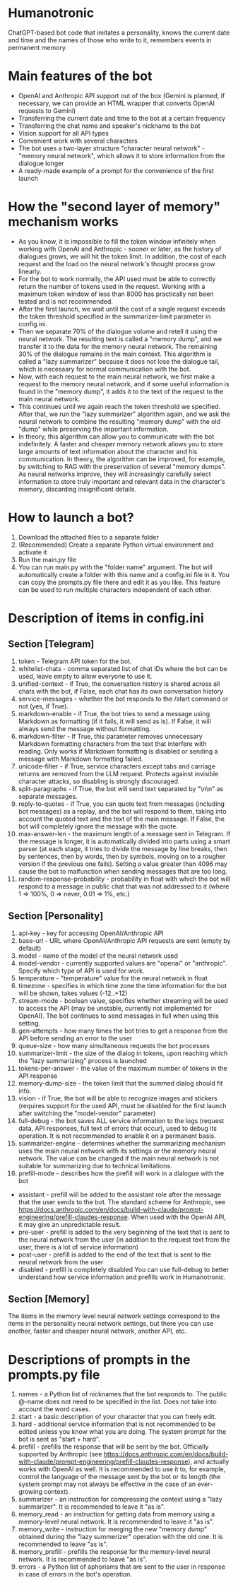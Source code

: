# Humanotronic
ChatGPT-based bot code that imitates a personality, knows the current date and time and the names of those who write to it, remembers events in permanent memory.
# Main features of the bot
* OpenAI and Anthropic API support out of the box (Gemini is planned, if necessary, we can provide an HTML wrapper that converts OpenAI requests to Gemini)
* Transferring the current date and time to the bot at a certain frequency
* Transferring the chat name and speaker's nickname to the bot
* Vision support for all API types
* Convenient work with several characters
* The bot uses a two-layer structure "character neural network" - "memory neural network", which allows it to store information from the dialogue longer
* A ready-made example of a prompt for the convenience of the first launch
# How the "second layer of memory" mechanism works
* As you know, it is impossible to fill the token window infinitely when working with OpenAI and Anthropic - sooner or later, as the history of dialogues grows, we will hit the token limit. In addition, the cost of each request and the load on the neural network's thought process grow linearly.
* For the bot to work normally, the API used must be able to correctly return the number of tokens used in the request. Working with a maximum token window of less than 8000 has practically not been tested and is not recommended.
* After the first launch, we wait until the cost of a single request exceeds the token threshold specified in the summarizer-limit parameter in config.ini.
* Then we separate 70% of the dialogue volume and retell it using the neural network. The resulting text is called a "memory dump", and we transfer it to the data for the memory neural network. The remaining 30% of the dialogue remains in the main context. This algorithm is called a "lazy summarizer" because it does not lose the dialogue tail, which is necessary for normal communication with the bot.
* Now, with each request to the main neural network, we first make a request to the memory neural network, and if some useful information is found in the "memory dump", it adds it to the text of the request to the main neural network.
* This continues until we again reach the token threshold we specified. After that, we run the "lazy summarizer" algorithm again, and we ask the neural network to combine the resulting "memory dump" with the old "dump" while preserving the important information.
* In theory, this algorithm can allow you to communicate with the bot indefinitely. A faster and cheaper memory network allows you to store large amounts of text information about the character and his communication. In theory, the algorithm can be improved, for example, by switching to RAG with the preservation of several "memory dumps". As neural networks improve, they will increasingly carefully select information to store truly important and relevant data in the character's memory, discarding insignificant details.
# How to launch a bot?
1. Download the attached files to a separate folder
2. (Recommended) Create a separate Python virtual environment and activate it
3. Run the main.py file
4. You can run main.py with the "folder name" argument. The bot will automatically create a folder with this name and a config.ini file in it. You can copy the prompts.py file there and edit it as you like. This feature can be used to run multiple characters independent of each other.
# Description of items in config.ini
## Section [Telegram]
1. token - Telegram API token for the bot.
2. whitelist-chats - comma separated list of chat IDs where the bot can be used, leave empty to allow everyone to use it.
3. unified-context - if True, the conversation history is shared across all chats with the bot, if False, each chat has its own conversation history
4. service-messages - whether the bot responds to the /start command or not (yes, if True).
5. markdown-enable - if True, the bot tries to send a message using Markdown as formatting (if it fails, it will send as is). If False, it will always send the message without formatting.
6. markdown-filter - If True, this parameter removes unnecessary Markdown formatting characters from the text that interfere with reading. Only works if Markdown formatting is disabled or sending a message with Markdown formatting failed.
7. unicode-filter - if True, service characters except tabs and carriage returns are removed from the LLM request. Protects against invisible character attacks, so disabling is strongly discouraged.
8. split-paragraphs - if True, the bot will send text separated by "\n\n" as separate messages.
9. reply-to-quotes - if True, you can quote text from messages (including bot messages) as a replay, and the bot will respond to them, taking into account the quoted text and the text of the main message. If False, the bot will completely ignore the message with the quote.
10. max-answer-len - the maximum length of a message sent in Telegram. If the message is longer, it is automatically divided into parts using a smart parser (at each stage, it tries to divide the message by line breaks, then by sentences, then by words, then by symbols, moving on to a rougher version if the previous one fails). Setting a value greater than 4096 may cause the bot to malfunction when sending messages that are too long.
11. random-response-probability - probability in float with which the bot will respond to a message in public chat that was not addressed to it (where 1 => 100%, 0 => never, 0.01 => 1%, etc.)
## Section [Personality]
1. api-key - key for accessing OpenAI/Anthropic API
2. base-url - URL where OpenAI/Anthropic API requests are sent (empty by default)
3. model - name of the model of the neural network used
4. model-vendor - currently supported values ​​are "openai" or "anthropic". Specify which type of API is used for work.
5. temperature - "temperature" value for the neural network in float
6. timezone - specifies in which time zone the time information for the bot will be shown, takes values ​​(-12..+12)
7. stream-mode - boolean value, specifies whether streaming will be used to access the API (may be unstable, currently not implemented for OpenAI). The bot continues to send messages in full when using this setting.
8. gen-attempts - how many times the bot tries to get a response from the API before sending an error to the user
9. queue-size - how many simultaneous requests the bot processes
10. summarizer-limit - the size of the dialog in tokens, upon reaching which the "lazy summarizing" process is launched
11. tokens-per-answer - the value of the maximum number of tokens in the API response
12. memory-dump-size - the token limit that the summed dialog should fit into.
13. vision - if True, the bot will be able to recognize images and stickers (requires support for the used API, must be disabled for the first launch after switching the "model-vendor" parameter)
14. full-debug - the bot saves ALL service information to the logs (request data, API responses, full text of errors that occur), used to debug its operation. It is not recommended to enable it on a permanent basis.
15. summarizer-engine - determines whether the summarizing mechanism uses the main neural network with its settings or the memory neural network. The value can be changed if the main neural network is not suitable for summarizing due to technical limitations.
16. prefill-mode - describes how the prefill will work in a dialogue with the bot
- assistant - prefill will be added to the assistant role after the message that the user sends to the bot. The standard scheme for Anthropic, see https://docs.anthropic.com/en/docs/build-with-claude/prompt-engineering/prefill-claudes-response. When used with the OpenAI API, it may give an unpredictable result.
- pre-user - prefill is added to the very beginning of the text that is sent to the neural network from the user (in addition to the request text from the user, there is a lot of service information)
- post-user - prefill is added to the end of the text that is sent to the neural network from the user
- disabled - prefill is completely disabled
You can use full-debug to better understand how service information and prefills work in Humanotronic.
## Section [Memory]
The items in the memory level neural network settings correspond to the items in the personality neural network settings, but there you can use another, faster and cheaper neural network, another API, etc.
# Descriptions of prompts in the prompts.py file
1. names - a Python list of nicknames that the bot responds to. The public @-name does not need to be specified in the list. Does not take into account the word cases.
2. start - a basic description of your character that you can freely edit.
3. hard - additional service information that is not recommended to be edited unless you know what you are doing. The system prompt for the bot is sent as "start + hard".
4. prefill - prefills the response that will be sent by the bot. Officially supported by Anthropic (see https://docs.anthropic.com/en/docs/build-with-claude/prompt-engineering/prefill-claudes-response), and actually works with OpenAI as well. It is recommended to use it to, for example, control the language of the message sent by the bot or its length (the system prompt may not always be effective in the case of an ever-growing context).
5. summarizer - an instruction for compressing the context using a "lazy summarizer". It is recommended to leave it "as is".
6. memory_read - an instruction for getting data from memory using a memory-level neural network. It is recommended to leave it "as is".
7. memory_write - instruction for merging the new "memory dump" obtained during the "lazy summerizer" operation with the old one. It is recommended to leave "as is".
8. memory_prefill - prefills the response for the memory-level neural network. It is recommended to leave "as is".
9. errors - a Python list of aphorisms that are sent to the user in response in case of errors in the bot's operation.
